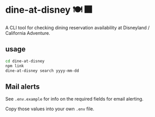 # dine-at-disney 🍽 🎆

A CLI tool for checking dining reservation availability at Disneyland / California Adventure.

## usage

```bash
cd dine-at-disney
npm link
dine-at-disney search yyyy-mm-dd
```

## Mail alerts

See `.env.example` for info on the required fields for email alerting.

Copy those values into your own `.env` file.
